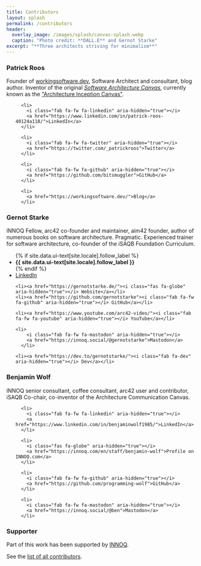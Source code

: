 ```yaml
---
title: Contributors
layout: splash
permalink: /contributors
header:
  overlay_image: /images/splash/canvas-splash.webp
  caption: "Photo credit: **DALL.E** and Gernot Starke"
excerpt: "**Three architects striving for minimalism**"
---
```


### Patrick Roos
Founder of [workingsoftware.dev](https://workingsoftware.dev), Software Architect and consultant, blog author. Inventor of the original [_Software Architecture Canvas_](https://www.workingsoftware.dev/software-architecture-canvas/), currently known as the ["Architecture Inception Canvas"](https://canvas.arc42.org/architecture-inception-canvas).

<div class="page__footer-follow">
  <ul class="social-icons">

      <li>
        <i class="fab fa-fw fa-linkedin" aria-hidden="true"></i>
        <a href="https://www.linkedin.com/in/patrick-roos-40124a118/">LinkedIn</a>
      </li>

      <li>
        <i class="fab fa-fw fa-twitter" aria-hidden="true"></i>
        <a href="https://twitter.com/_patrickroos">Twitter</a>
      </li>

      <li>
        <i class="fab fa-fw fa-github" aria-hidden="true"></i>
        <a href="https://github.com/bitsmuggler">GitHub</a>
      </li>

      <li>
        <a href="https://workingsoftware.dev/">Blog</a>
      </li>
  </ul>
</div>

### Gernot Starke
INNOQ Fellow, arc42 co-founder and maintainer, aim42 founder, author of numerous books on software architecture.
Pragmatic. Experienced trainer for software architecture, co-founder of the iSAQB Foundation Curriculum.

<div class="page__footer-follow">
<ul class="social-icons">
    {% if site.data.ui-text[site.locale].follow_label %}
    <li><strong>{{ site.data.ui-text[site.locale].follow_label }}</strong></li>
    {% endif %}
    <li><a href="https://linkedin.com/in/gernotstarke">
      <i class="fab fa-fw fa-linkedin" aria-hidden="true"></i> LinkedIn</a></li>

    
    <li><a href="https://gernotstarke.de/"><i class="fas fa-globe" aria-hidden="true"></i> Website</a></li>
    <li><a href="https://github.com/gernotstarke"><i class="fab fa-fw fa-github" aria-hidden="true"></i> GitHub</a></li>

    <li><a href="https://www.youtube.com/arc42-video/"><i class="fab fa-fw fa-youtube" aria-hidden="true"></i> YouTube</a></li>

    <li>
        <i class="fab fa-fw fa-mastodon" aria-hidden="true"></i>
        <a href="https://innoq.social/@gernotstarke">Mastodon</a>
      </li>

    <li><a href="https://dev.to/gernotstarke/"><i class="fab fa-dev" aria-hidden="true"></i> Dev</a></li>
</ul>
</div>

### Benjamin Wolf
INNOQ senior consultant, coffee consultant, arc42 user and contributor, iSAQB Co-chair, co-inventor of the Architecture Communication Canvas.

<div class="page__footer-follow">
  <ul class="social-icons">

      <li>
        <i class="fab fa-fw fa-linkedin" aria-hidden="true"></i>
        <a href="https://www.linkedin.com/in/benjaminwolf1985/">LinkedIn</a>
      </li>

      <li>
        <i class="fas fa-globe" aria-hidden="true"></i> 
        <a href="https://innoq.com/en/staff/benjamin-wolf">Profile on INNOQ.com</a>
      </li>
      
      <li>
        <i class="fab fa-fw fa-github" aria-hidden="true"></i>
        <a href="https://github.com/programming-wolf">GitHub</a>
      </li>

      <li>
        <i class="fab fa-fw fa-mastodon" aria-hidden="true"></i>
        <a href="https://innoq.social/@ben">Mastodon</a>
      </li>
  </ul>
</div>


### Supporter

Part of this work has been supported by [INNOQ](https://innoq.com).

See the [list of all contributors](https://github.com/arc42/canvas.arc42.org-site/graphs/contributors).
